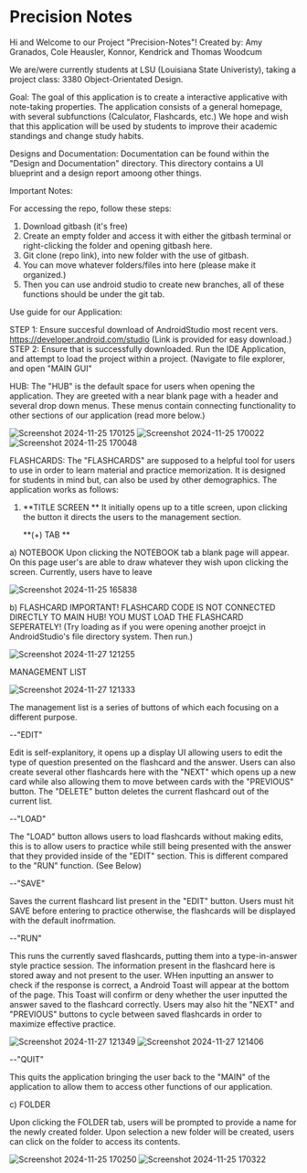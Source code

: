 # Precision Notes

Hi and Welcome to our Project "Precision-Notes"!
Created by: Amy Granados, Cole Heausler, Konnor, Kendrick and Thomas Woodcum

We are/were currently students at LSU (Louisiana State Univeristy), taking a project class: 3380 Object-Orientated Design.


Goal: 
The goal of this application is to create a interactive applicative with note-taking properties. The application consists of a general homepage, with several subfunctions (Calculator, Flashcards, etc.)
We hope and wish that this application will be used by students to improve their academic standings and change study habits.


Designs and Documentation:
Documentation can be found within the "Design and Documentation" directory. This directory contains a UI blueprint and a design report amoong other things.
  

Important Notes:

For accessing the repo, follow these steps:

1) Download gitbash (it's free)
2) Create an empty folder and access it with either the gitbash terminal or right-clicking the folder and opening gitbash here. 
3) Git clone (repo link), into new folder with the use of gitbash.
4) You can move whatever folders/files into here (please make it organized.)
5) Then you can use android studio to create new branches, all of these functions should be under the git tab.
   
Use guide for our Application:

  STEP 1: Ensure succesful download of AndroidStudio most recent vers. https://developer.android.com/studio (Link is provided for easy download.)
  STEP 2: Ensure that is successfully downloaded. Run the IDE Application, and attempt to load  the project within a project. (Navigate to file explorer, and open "MAIN GUI"
  
  HUB:
    The "HUB" is the default space for users when opening the application. They are greeted with a near blank page with a header and several drop down menus. These menus contain connecting functionality to other sections of our application (read more below.)

![Screenshot 2024-11-25 170125](https://github.com/user-attachments/assets/cb2c1992-8a26-47cd-9d69-a39770ac7d15)
![Screenshot 2024-11-25 170022](https://github.com/user-attachments/assets/eb2e8114-a99d-4cde-9099-81795217dd15)
![Screenshot 2024-11-25 170048](https://github.com/user-attachments/assets/4a082cf7-8426-4af3-af4b-d5d23eaa2b2a)

  FLASHCARDS:
    The "FLASHCARDS" are supposed to a helpful tool for users to use in order to learn material and practice memorization. It is designed for students in mind but, can also be used by other demographics.
    The application works as follows:

   1)  **TITLE SCREEN **
        It initially opens up to a title screen, upon clicking the button it directs the users to the management section.

        **(+) TAB **

a) NOTEBOOK
  Upon clicking the NOTEBOOK tab a blank page will appear. On this page user's are able to draw whatever they wish upon clicking the screen. Currently, users have to leave

  ![Screenshot 2024-11-25 165838](https://github.com/user-attachments/assets/3a5bf3ec-f41f-4c18-bc43-b757da558502)

b) FLASHCARD 
  IMPORTANT! FLASHCARD CODE IS NOT CONNECTED DIRECTLY TO MAIN HUB! YOU MUST LOAD THE FLASHCARD SEPERATELY! (Try loading as if you were opening another proejct in AndroidStudio's file directory system. Then run.)

![Screenshot 2024-11-27 121255](https://github.com/user-attachments/assets/9472509f-d9a1-4af5-8a48-00350e51b4e4)

   MANAGEMENT LIST

![Screenshot 2024-11-27 121333](https://github.com/user-attachments/assets/f55cf476-8a00-4146-989f-682dd0c4475e)

  
  The management list is a series of buttons of which each focusing on a different purpose.

  --"EDIT"
            
   Edit is self-explanitory, it opens up a display UI allowing users to edit the type of question presented on the flashcard and the answer. Users can also create several other flashcards here with the "NEXT" which opens up a new card while also allowing them to move between cards with the "PREVIOUS" button. The "DELETE" button deletes the current flashcard out of the current list.

  --"LOAD"
            
   The "LOAD" button allows users to load flashcards without making edits, this is to allow users to practice while still being presented with the answer that they provided inside of the "EDIT" section. This is different compared to the "RUN" function. (See Below)

  --"SAVE"
           
   Saves the current flashcard list present in the "EDIT" button. Users must hit SAVE before entering to practice otherwise, the flashcards will be displayed with the default inofrmation. 

   --"RUN"
           
   This runs the currently saved flashcards, putting them into a type-in-answer style practice session. The information present in the flashcard here is stored away and not present to the user. WHen inputting an answer to check if the response is correct, a Android Toast will appear at the bottom of the page. This Toast will confirm or deny whether the user inputted the answer saved to the flashcard correctly. Users may also hit the "NEXT" and "PREVIOUS" buttons to cycle between saved flashcards in order to maximize effective practice.
   
![Screenshot 2024-11-27 121349](https://github.com/user-attachments/assets/7b968837-3af4-4461-b243-afc64ecd25ff)
![Screenshot 2024-11-27 121406](https://github.com/user-attachments/assets/df90d740-ce13-441e-bcce-8ca1649b6add)

   --"QUIT"
            
   This quits the application bringing the user back to the "MAIN" of the application to allow them to access other functions of our application.

c) FOLDER
 
  Upon clicking the FOLDER tab, users will be prompted to provide a name for the newly created folder. Upon selection a new folder will be created, users can click on the folder to access its contents.

  ![Screenshot 2024-11-25 170250](https://github.com/user-attachments/assets/48eb23b6-99c8-4501-a46d-9d0f4481d0ce)
  ![Screenshot 2024-11-25 170322](https://github.com/user-attachments/assets/6ef75ca5-abec-49b0-8107-e31636b08423)

              




    
    
    
